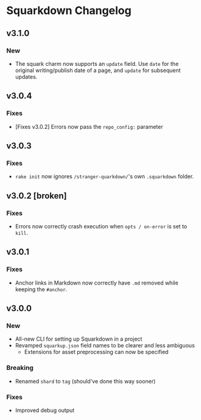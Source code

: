 # Squarkdown Changelog


## v3.1.0

### New
- The squark charm now supports an `update` field. Use `date` for the original writing/publish date of a page, and `update` for subsequent updates.


## v3.0.4

### Fixes
- [Fixes v3.0.2] Errors now pass the `repo_config:` parameter


## v3.0.3

### Fixes
- `rake init` now ignores `/stranger-quarkdown/`'s own `.squarkdown` folder.


## v3.0.2 [broken]

### Fixes
- Errors now correctly crash execution when `opts / on-error` is set to `kill`.


## v3.0.1

### Fixes
- Anchor links in Markdown now correctly have `.md` removed while keeping the `#anchor`.


## v3.0.0

### New
- All-new CLI for setting up Squarkdown in a project
- Revamped `squarkup.json` field names to be clearer and less ambiguous
  - Extensions for asset preprocessing can now be specified

### Breaking
- Renamed `shard` to `tag` (should’ve done this way sooner)

### Fixes
- Improved debug output
